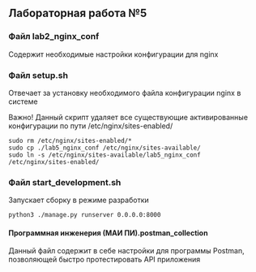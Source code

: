 ## Лабораторная работа №5

### Файл lab2_nginx_conf 
Содержит необходимые настройки конфигурации для nginx

### Файл setup.sh 
Отвечает за установку необходимого файла конфигурации nginx в системе

Важно! Данный скрипт удаляет все существующие активированные конфигурации по пути /etc/nginx/sites-enabled/
```
sudo rm /etc/nginx/sites-enabled/*
sudo cp ./lab5_nginx_conf /etc/nginx/sites-available/
sudo ln -s /etc/nginx/sites-available/lab5_nginx_conf /etc/nginx/sites-enabled/
```

### Файл start_development.sh 
Запускает сборку в режиме разработки
```
python3 ./manage.py runserver 0.0.0.0:8000
```


#### Программная инженерия (МАИ ПИ).postman_collection ####
Данный файл содержит в себе настройки для программы Postman, позволяющей быстро протестировать API приложения